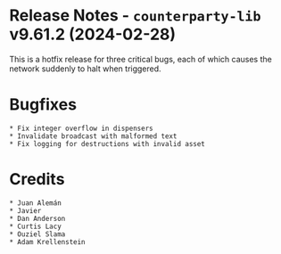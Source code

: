 # Release Notes - `counterparty-lib` v9.61.2 (2024-02-28)

This is a hotfix release for three critical bugs, each of which causes the network suddenly to halt when triggered.

# Bugfixes
    * Fix integer overflow in dispensers
    * Invalidate broadcast with malformed text
    * Fix logging for destructions with invalid asset

# Credits
    * Juan Alemán
    * Javier
    * Dan Anderson
    * Curtis Lacy
    * Ouziel Slama
    * Adam Krellenstein